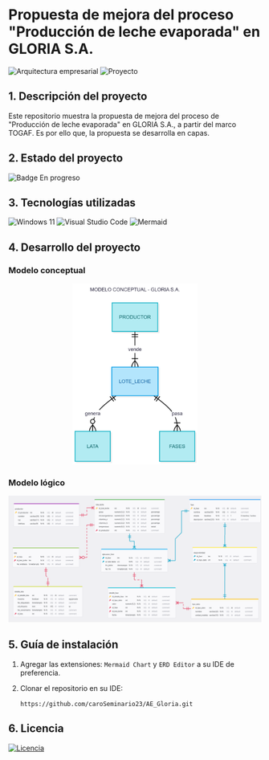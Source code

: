 # Propuesta de mejora del proceso "Producción de leche evaporada" en GLORIA S.A.
![Arquitectura empresarial](https://img.shields.io/badge/Arquitectura%20Empresarial-38BCAC)
![Proyecto](https://img.shields.io/badge/Proyecto-50BC38)

## 1. Descripción del proyecto
Este repositorio muestra la propuesta de mejora del proceso de "Producción de leche evaporada" en GLORIA S.A., a partir del marco TOGAF. Es por ello que, la propuesta se desarrolla en capas.

## 2. Estado del proyecto
![Badge En progreso](https://img.shields.io/badge/STATUS-EN%20PROGRESO-green)

## 3. Tecnologías utilizadas
![Windows 11](https://img.shields.io/badge/Windows%2011-%230079d5.svg?style=for-the-badge&logo=Windows%2011&logoColor=white)
![Visual Studio Code](https://img.shields.io/badge/Visual%20Studio%20Code-217346.svg?style=for-the-badge&logo=visual-studio-code&logoColor=white)
![Mermaid](https://img.shields.io/badge/Mermaid-%FF3670?style=for-the-badge&logo=mermaid&logoColor=white)

## 4. Desarrollo del proyecto
### Modelo conceptual
<p align="center">
    <img src="Capa_datos/Modelo_conceptual.png" alt="M. conceptual" width="250"/>
</p>

### Modelo lógico
![M. conceptual](Capa_datos/Modelo_logico.png)

## 5. Guía de instalación
1. Agregar las extensiones: ```Mermaid Chart``` y ```ERD Editor``` a su IDE de preferencia.

2. Clonar el repositorio en su IDE:
    ```
    https://github.com/caroSeminario23/AE_Gloria.git
    ```

## 6. Licencia
[![Licencia](https://img.shields.io/github/license/Ileriayo/markdown-badges?style=for-the-badge)](./LICENSE)